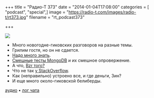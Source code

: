 +++
title = "Радио-Т 373"
date = "2014-01-04T17:08:00"
categories = [ "podcast", "special",]
image = "https://radio-t.com/images/radio-t/rt373.jpg"
filename = "rt_podcast373"

+++

![](https://radio-t.com/images/radio-t/rt373.jpg)

* Много новогодне-гиковских разговоров на разные темы.
* Грилим гостя, но он не сдается.
* [Надо много знать](http://blog.pluralsight.com/more-programming-languages-more-money).
* [Смешные тесты MongoDB](http://goo.gl/HxRFHa) и их смешное опровержение.
* А что, [Bzr того?](https://lists.gnu.org/archive/html/emacs-devel/2014-01/msg00005.html)
* Что не так [у StackOverflow](http://michael.richter.name/blogs/why-i-no-longer-contribute-to-stackoverflow/).
* Как (неправильно) устроено все, и где деньги, Зин?
* И еще много около-гиковской белиберды.


[аудио](https://cdn.radio-t.com/rt_podcast373.mp3) • [лог чата](http://chat.radio-t.com/logs/radio-t-373.html)
<audio src="https://cdn.radio-t.com/rt_podcast373.mp3" preload="none"></audio>

